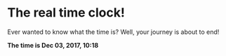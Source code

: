 # The real time clock!

Ever wanted to know what the time is? Well, your journey is about to end!

**The time is Dec 03, 2017, 10:18**